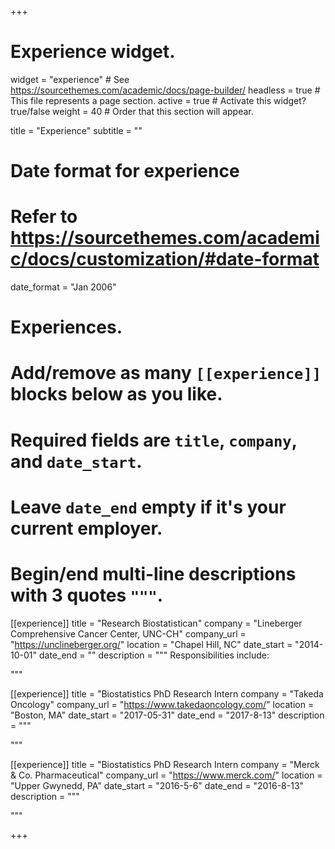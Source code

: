 +++
# Experience widget.
widget = "experience"  # See https://sourcethemes.com/academic/docs/page-builder/
headless = true  # This file represents a page section.
active = true  # Activate this widget? true/false
weight = 40  # Order that this section will appear.

title = "Experience"
subtitle = ""

# Date format for experience
#   Refer to https://sourcethemes.com/academic/docs/customization/#date-format
date_format = "Jan 2006"

# Experiences.
#   Add/remove as many `[[experience]]` blocks below as you like.
#   Required fields are `title`, `company`, and `date_start`.
#   Leave `date_end` empty if it's your current employer.
#   Begin/end multi-line descriptions with 3 quotes `"""`.
[[experience]]
  title = "Research Biostatistican"
  company = "Lineberger Comprehensive Cancer Center, UNC-CH"
  company_url = "https://unclineberger.org/"
  location = "Chapel Hill, NC"
  date_start = "2014-10-01"
  date_end = ""
  description = """
  Responsibilities include:

  """

[[experience]]
  title = "Biostatistics PhD Research Intern
  company = "Takeda Oncology"
  company_url = "https://www.takedaoncology.com/"
  location = "Boston, MA"
  date_start = "2017-05-31"
  date_end = "2017-8-13"
  description = """
  
  """
  
  [[experience]]
  title = "Biostatistics PhD Research Intern
  company = "Merck & Co. Pharmaceutical"
  company_url = "https://www.merck.com/"
  location = "Upper Gwynedd, PA"
  date_start = "2016-5-6"
  date_end = "2016-8-13"
  description = """
  
  """

+++
